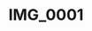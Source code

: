 ---
pid: '100'
layout: photos
title: IMG_0001
filename: IMG_0001.jpg
caption: 
previous_pid: '0'
next_pid: '101'
permalink: "/photos/100.html"
---